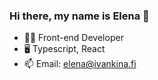### Hi there, my name is Elena 👋

- 👩‍💻 Front-end Developer
- 🖥 Typescript, React
- 📫 Email: elena@ivankina.fi
